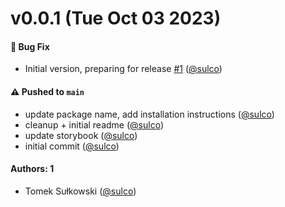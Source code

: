 # v0.0.1 (Tue Oct 03 2023)

#### 🐛 Bug Fix

- Initial version, preparing for release [#1](https://github.com/stackblitz/storybook-addon-stackblitz/pull/1) ([@sulco](https://github.com/sulco))

#### ⚠️ Pushed to `main`

- update package name, add installation instructions ([@sulco](https://github.com/sulco))
- cleanup + initial readme ([@sulco](https://github.com/sulco))
- update storybook ([@sulco](https://github.com/sulco))
- initial commit ([@sulco](https://github.com/sulco))

#### Authors: 1

-  Tomek Sułkowski ([@sulco](https://github.com/sulco))
